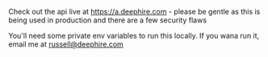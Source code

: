 Check out the api live at https://a.deephire.com - please be gentle as this is being used in production and there are a few security flaws

You'll need some private env variables to run this locally. If you wana run it, email me at russell@deephire.com

